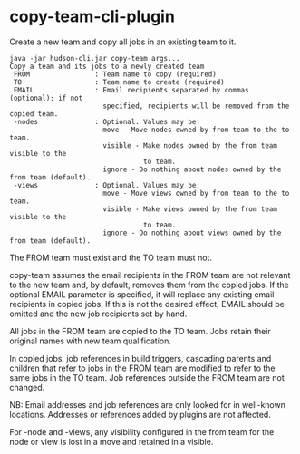 copy-team-cli-plugin
====================

Create a new team and copy all jobs in an existing team to it.

    java -jar hudson-cli.jar copy-team args...
    Copy a team and its jobs to a newly created team
     FROM                : Team name to copy (required)
     TO                  : Team name to create (required)
     EMAIL               : Email recipients separated by commas (optional); if not
                           specified, recipients will be removed from the copied team.
     -nodes              : Optional. Values may be:
                           move - Move nodes owned by from team to the to team.
                           visible - Make nodes owned by the from team visible to the
                                     to team.
                           ignore - Do nothing about nodes owned by the from team (default).
     -views              : Optional. Values may be:
                           move - Move views owned by from team to the to team.
                           visible - Make views owned by the from team visible to the
                                     to team.
                           ignore - Do nothing about views owned by the from team (default).

The FROM team must exist and the TO team must not.

copy-team assumes the email recipients in the FROM team are not relevant to the new
team and, by default, removes them from the copied jobs. If the optional EMAIL
parameter is specified, it will replace any existing email recipients in copied jobs.
If this is not the desired effect, EMAIL should be omitted and the new job
recipients set by hand.

All jobs in the FROM team are copied to the TO team. Jobs retain their original
names with new team qualification.

In copied jobs, job references in build triggers, cascading parents and children
that refer to jobs in the FROM team are modified to refer to the same jobs in the TO team.
Job references outside the FROM team are not changed.

NB: Email addresses and job references are only looked for in well-known locations.
Addresses or references added by plugins are not affected.

For -node and -views, any visibility configured in the from team for the node or view
is lost in a move and retained in a visible.
